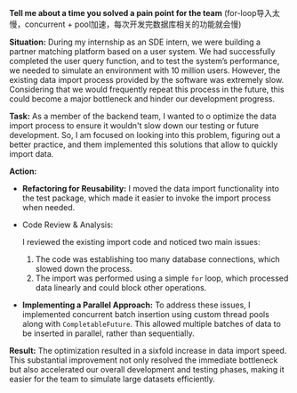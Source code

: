 **Tell me about a time you solved a pain point for the team** (for-loop导入太慢，concurrent + pool加速，每次开发完数据库相关的功能就会慢)

**Situation:**
During my internship as an SDE intern, we were building a partner matching platform based on a user system. We had successfully completed the user query function, and to test the system’s performance, we needed to simulate an environment with 10 million users. However, the existing data import process provided by the software was extremely slow. Considering that we would frequently repeat this process in the future, this could become a major bottleneck and hinder our development progress.

**Task:**
As a member of the backend team, I wanted to o optimize the data import process to ensure it wouldn't slow down our testing or future development. So, I am focused on looking into this problem, figuring out a better practice, and  them implemented this solutions that allow to quickly import data. 



**Action:**

- **Refactoring for Reusability:** I moved the data import functionality into the test package, which made it easier to invoke the import process when needed.

- Code Review & Analysis:

   I reviewed the existing import code and noticed two main issues:

  1. The code was establishing too many database connections, which slowed down the process.
  2. The import was performed using a simple `for` loop, which processed data linearly and could block other operations.

- **Implementing a Parallel Approach:** To address these issues, I implemented concurrent batch insertion using custom thread pools along with `CompletableFuture`. This allowed multiple batches of data to be inserted in parallel, rather than sequentially.

**Result:**
The optimization resulted in a sixfold increase in data import speed. This substantial improvement not only resolved the immediate bottleneck but also accelerated our overall development and testing phases, making it easier for the team to simulate large datasets efficiently.